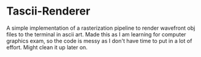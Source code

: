 # Tascii-Renderer
A simple implementation of a rasterization pipeline to render wavefront obj files to the terminal in ascii art. 
Made this as I am learning for computer graphics exam, so the code is messy as I don't have time to put in a lot of effort. Might clean it up later on.
